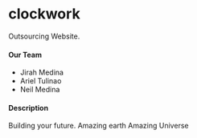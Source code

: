 # clockwork
Outsourcing Website.


#### Our Team

- Jirah Medina
- Ariel Tulinao
- Neil Medina


#### Description

Building your future.
Amazing earth
Amazing Universe